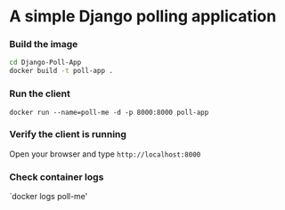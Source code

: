 # A simple Django polling application 

### Build the image

```sh
cd Django-Poll-App
docker build -t poll-app .
```

### Run the client

`docker run --name=poll-me -d -p 8000:8000 poll-app`

### Verify the client is running

Open your browser and type `http://localhost:8000`

### Check container logs

`docker logs poll-me'
